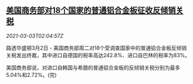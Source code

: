 <!--1614738195000-->
[美国商务部对18个国家的普通铝合金板征收反倾销关税](https://cn.reuters.com/article/us-aluminum-tariff-0303-idCNKCS2AV05O)
------

<div><i>2021-03-03T02:04:57Z</i></div><p>路透华盛顿3月2日 - 美国商务部周二对18个受调查国家中的普通铝合金板反倾销关税发出终裁，其中进口自德国的税率高达242.8%、进口自巴林的税率为83%。</p><p>美国商务部说，对进口自韩国与希腊的普通铝合金板的反倾销关税分别为最多5.04%和2.72%。(完)</p>
